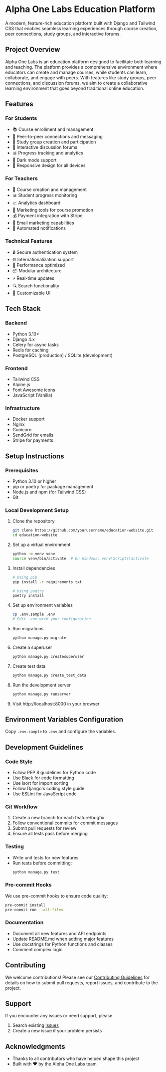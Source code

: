 # Alpha One Labs Education Platform

A modern, feature-rich education platform built with Django and Tailwind CSS that enables seamless learning experiences through course creation, peer connections, study groups, and interactive forums.

## Project Overview

Alpha One Labs is an education platform designed to facilitate both learning and teaching. The platform provides a comprehensive environment where educators can create and manage courses, while students can learn, collaborate, and engage with peers. With features like study groups, peer connections, and discussion forums, we aim to create a collaborative learning environment that goes beyond traditional online education.

## Features

### For Students

- 📚 Course enrollment and management
- 👥 Peer-to-peer connections and messaging
- 📝 Study group creation and participation
- 💬 Interactive discussion forums
- 📊 Progress tracking and analytics
- 🌙 Dark mode support
- 📱 Responsive design for all devices

### For Teachers

- 📝 Course creation and management
- 📊 Student progress monitoring
- 📈 Analytics dashboard
- 📣 Marketing tools for course promotion
- 💰 Payment integration with Stripe
- 📧 Email marketing capabilities
- 🔔 Automated notifications

### Technical Features

- 🔒 Secure authentication system
- 🌐 Internationalization support
- 🚀 Performance optimized
- 📦 Modular architecture
- ⚡ Real-time updates
- 🔍 Search functionality
- 🎨 Customizable UI

## Tech Stack

### Backend

- Python 3.10+
- Django 4.x
- Celery for async tasks
- Redis for caching
- PostgreSQL (production) / SQLite (development)

### Frontend

- Tailwind CSS
- Alpine.js
- Font Awesome icons
- JavaScript (Vanilla)

### Infrastructure

- Docker support
- Nginx
- Gunicorn
- SendGrid for emails
- Stripe for payments

## Setup Instructions

### Prerequisites

- Python 3.10 or higher
- pip or poetry for package management
- Node.js and npm (for Tailwind CSS)
- Git

### Local Development Setup

1. Clone the repository

   ```bash
   git clone https://github.com/yourusername/education-website.git
   cd education-website
   ```

2. Set up a virtual environment

   ```bash
   python -m venv venv
   source venv/bin/activate  # On Windows: venv\Scripts\activate
   ```

3. Install dependencies

   ```bash
   # Using pip
   pip install -r requirements.txt

   # Using poetry
   poetry install
   ```

4. Set up environment variables

   ```bash
   cp .env.sample .env
   # Edit .env with your configuration
   ```

5. Run migrations

   ```bash
   python manage.py migrate
   ```

6. Create a superuser

   ```bash
   python manage.py createsuperuser
   ```

7. Create test data

   ```bash
   python manage.py create_test_data
   ```

8. Run the development server

   ```bash
   python manage.py runserver
   ```

9. Visit http://localhost:8000 in your browser

## Environment Variables Configuration

Copy `.env.sample` to `.env` and configure the variables.

## Development Guidelines

### Code Style

- Follow PEP 8 guidelines for Python code
- Use Black for code formatting
- Use isort for import sorting
- Follow Django's coding style guide
- Use ESLint for JavaScript code

### Git Workflow

1. Create a new branch for each feature/bugfix
2. Follow conventional commits for commit messages
3. Submit pull requests for review
4. Ensure all tests pass before merging

### Testing

- Write unit tests for new features
- Run tests before committing:
  ```bash
  python manage.py test
  ```

### Pre-commit Hooks

We use pre-commit hooks to ensure code quality:

```bash
pre-commit install
pre-commit run --all-files
```

### Documentation

- Document all new features and API endpoints
- Update README.md when adding major features
- Use docstrings for Python functions and classes
- Comment complex logic

## Contributing

We welcome contributions! Please see our [Contributing Guidelines](CONTRIBUTING.md) for details on how to submit pull requests, report issues, and contribute to the project.

## Support

If you encounter any issues or need support, please:

1. Search existing [Issues](https://github.com/alphaonelabs/education-website/issues)
2. Create a new issue if your problem persists

## Acknowledgments

- Thanks to all contributors who have helped shape this project
- Built with ❤️ by the Alpha One Labs team
